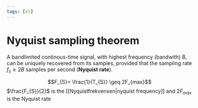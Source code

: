```yaml
---
tags: [el]
---
```

# Nyquist sampling theorem 
A bandlimited continous-time signal, with highest frequency (bandwith) B, can be uniquely recovered from its samples, provided that the sampling rate $f_{s} \geq 2B$ samples per second (**Nyquist rate**).

$$F_{S}= \frac{1}{T_{S}} \geq 2F_{max}$$
$\frac{F_{S}}{2}$ is the [[Nyquistfrekvensen|nyquist frequency]] and $2F_{max}$ is the Nyquist rate